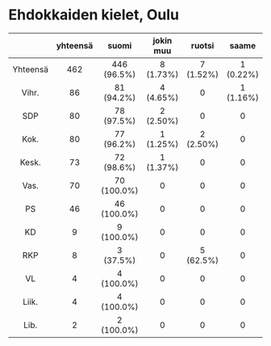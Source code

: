 # Ehdokkaiden kielet, Oulu

| |yhteensä|suomi|jokin muu|ruotsi|saame|
|:---:|:---:|:---:|:---:|:---:|:---:|
|Yhteensä|462|446 (96.5%)|8 (1.73%)|7 (1.52%)|1 (0.22%)|
|Vihr.|86|81 (94.2%)|4 (4.65%)|0|1 (1.16%)|
|SDP|80|78 (97.5%)|2 (2.50%)|0|0|
|Kok.|80|77 (96.2%)|1 (1.25%)|2 (2.50%)|0|
|Kesk.|73|72 (98.6%)|1 (1.37%)|0|0|
|Vas.|70|70 (100.0%)|0|0|0|
|PS|46|46 (100.0%)|0|0|0|
|KD|9|9 (100.0%)|0|0|0|
|RKP|8|3 (37.5%)|0|5 (62.5%)|0|
|VL|4|4 (100.0%)|0|0|0|
|Liik.|4|4 (100.0%)|0|0|0|
|Lib.|2|2 (100.0%)|0|0|0|

